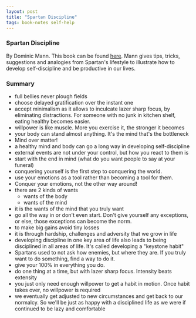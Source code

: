 ```yaml
---
layout: post
title: "Spartan Discipline"
tags: book-notes self-help
---
```


### Spartan Discipline
By Dominic Mann. This book can be found [here](https://www.amazon.com/Spartan-Discipline-Unbreakable-Toughness-Relentless/dp/1539143066).
Mann gives tips, tricks, suggestions and analogies from Spartan's lifestyle
to illustrate how to develop self-discipline and be productive in our lives.

### Summary
- full bellies never plough fields
- choose delayed gratification over the instant one
- accept minimalism as it allows to inculcate lazer sharp focus, by eliminating
  distractions. For someone with no junk in kitchen shelf, eating healthy
  becomes easier.
- willpower is like muscle. More you exercise it, the stronger it becomes
- your body can stand almost anything. It's the mind that's the bottleneck
- Mind over matter!
- a healthy mind and body can go a long way in developing self-discipline
- external events are not under your control, but how you react to them is
- start with the end in mind (what do you want people to say at your funeral)
- conquering yourself is the first step to conquering the world.
- use your emotions as a tool rather than becoming a tool for them.
- Conquer your emotions, not the other way around!
- there are 2 kinds of wants
  - wants of the body
  - wants of the mind
- it is the wants of the mind that you truly want
- go all the way in or don't even start. Don't give yourself any exceptions, or
  else, those exceptions can become the norm.
- to make big gains avoid tiny losses
- it is through hardship, challenges and adversity that we grow in life
- developing discipline in one key area of life also leads to being disciplined
  in all areas of life. It's called developing a "keystone habit"
- Spartans used to not ask how enemies, but where they are. If you truly want to
  do something, find a way to do it.
- give your 100% in everything you do.
- do one thing at a time, but with lazer sharp focus. Intensity beats extensity
- you just only need enough willpower to get a habit in motion. Once habit takes
  over, no willpower is required
- we eventually get adjusted to new circumstances and get back to our normalcy.
  So we'll be just as happy with a disciplined life as we were if continued to
  be lazy and comfortable
